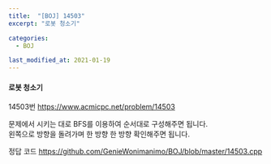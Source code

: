 ```yaml
---
title:  "[BOJ] 14503"
excerpt: "로봇 청소기"

categories:
  - BOJ

last_modified_at: 2021-01-19
---
```


#### 로봇 청소기

14503번 <https://www.acmicpc.net/problem/14503>

문제에서 시키는 대로 BFS를 이용하여 순서대로 구성해주면 됩니다.<br>
왼쪽으로 방향을 돌려가며 한 방향 한 방향 확인해주면 됩니다.

정답 코드 <https://github.com/GenieWonimanimo/BOJ/blob/master/14503.cpp>